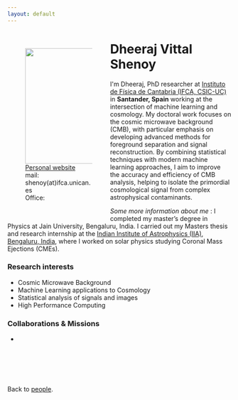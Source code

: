 ```yaml
---
layout: default
---
```




<p style="float: left; width: 30%; margin:40px"><img src="{{site.url}}/assets/imgs/People/vittalsd.png" style="width:350px; height:260px;"> <a href="https://dheerajshenoy.github.io/">Personal website</a> <br> mail: shenoy(at)ifca.unican.es <br> Office:  </p>

# Dheeraj Vittal Shenoy

I'm Dheeraj, PhD researcher at [Instituto de Física de Cantabria (IFCA, CSIC-UC)](https://ifca.unican.es/en-us) in **Santander, Spain** working at the intersection of machine learning and cosmology. My doctoral work focuses on the cosmic microwave background (CMB), with particular emphasis on developing advanced methods for foreground separation and signal reconstruction. By combining statistical techniques with modern machine learning approaches, I aim to improve the accuracy and efficiency of CMB analysis, helping to isolate the primordial cosmological signal from complex astrophysical contaminants.

*Some more information about me* : I completed my master’s degree in Physics at Jain University, Bengaluru, India. I carried out my Masters thesis and research internship at the [Indian Institute of Astrophysics (IIA), Bengaluru, India](https://www.iiap.res.in/), where I worked on solar physics studying Coronal Mass Ejections (CMEs).

### Research interests

- Cosmic Microwave Background
- Machine Learning applications to Cosmology
- Statistical analysis of signals and images
- High Performance Computing


### Collaborations & Missions

-

<br>
<br>
<br>
<br>

Back to [people]({{site.url}}/people).
